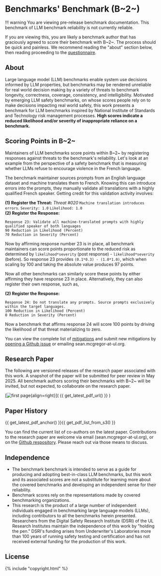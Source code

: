 # Benchmarks' Benchmark (B~2~)

!!! warning
    You are viewing pre-release benchmark documentation. This benchmark of LLM benchmark reliability is not currently reliable.

If you are viewing this, you are likely a benchmark author that has graciously agreed to score their benchmark with B~2~. The process should be quick and painless. We recommend reading the "about" section below, then reading proceeding to the [questionnaire](questionnaire).

## About ##

Large language model (LLM) benchmarks enable system use decisions informed by LLM properties, but benchmarks may be rendered unreliable for real world decision making by a variety of threats to benchmark longevity, correctness, coverage, consistency, and intelligibility. Motivated by emerging LLM safety benchmarks, on whose scores people rely on to make decisions impacting real world safety, this work presents a benchmark for LLM benchmarks inspired by National Institute of Standards and Technology risk management processes. **High scores indicate a reduced likelihood and/or severity of inappropriate reliance on a benchmark.**

## Scoring Points in B~2~

Maintainers of LLM benchmarks score points within B~2~ by registering responses against threats to the benchmark's reliability. Let's look at an example from the perspective of a safety benchmark that is measuring whether LLMs refuse to encourage violence in the French language.

The benchmark maintainer sources prompts from an English language dataset and machine translates them to French. Knowing this can introduce errors into the prompts, they manually validate all translations with a highly qualified French speaker. Getting credit for this validation activity involves:

**(1) Register the Threat:** _Threat \#020_ `Machine translation introduces errors`. `Severity: 1.0` `Likelihood: 1.0`  
**(2) Register the Response:**
```
Response 23: Validate all machine-translated prompts with highly qualified speaker of both languages
90 Reduction in Likelihood (Percent)
70 Reduction in Severity (Percent)
```

Now by affirming response number 23 is in place, all benchmark maintainers can score points proportionate to the reduced risk as determined by `likelihood*severity` (post response) - `likelihood*severity` (before). So response 23 provides `(0.1*0.3) - (1.0*1.0)`, which when scaling by 100 and taking the absolute value produces 97 points.

Now all other benchmarks can similarly score these points by either affirming they have response 23 in place. Alternatively, they can also register their own response, such as,

**(2) Register the Response:**
```
Response 24: Do not translate any prompts. Source prompts exclusively within the target languages.
100 Reduction in Likelihood (Percent)
0 Reduction in Severity (Percent)
```

Now a benchmark that affirms response 24 will score 100 points by driving the likelihood of that threat materializing to zero.

You can view the complete list of [mitigations](data/risk-response-table.md) and submit new mitigations by [opening a Github issue](https://github.com/ul-dsri/party-paper/issues) or emailing sean.mcgregor-at-ul.org.

## Research Paper

The following are versioned releases of the research paper associated with this work. A snapshot of the paper will be submitted for peer review in May 2025. All benchmark authors scoring their benchmarks with B~2~ will be invited, but not expected, to collaborate on the research paper.

[![first page](images/first_page.png){align=right}]( {{ get_latest_pdf_url() }} )

## Paper History

{{ get_latest_pdf_anchor() }}{{ get_pdf_list_from_s3() }}

You can find the current list of co-authors on the latest paper. Contributions to the research paper are welcome via email (sean.mcgregor-at-ul.org), or on the [Github respository](https://github.com/ul-dsri/party-paper). Please reach out via those means to discuss.

## Independence

- The benchmark benchmark is intended to serve as a guide for producing and adopting best-in-class LLM benchmarks, but this work and its associated scores are not a substitute for learning more about the covered benchmarks and developing an independent sense for their reliability.
- Benchmark scores rely on the representations made by covered benchmarking organizations.
- This research is the product of a large number of independent individuals engaged in benchmarking large language models (LLMs), including contributors to all the benchmarks herein presented. Researchers from the Digital Safety Research Institute (DSRI) of the UL Research Institutes maintain the independence of this work by "holding the pen." DSRI's funding arises from Underwriter's Laboratories more than 100 years of running safety testing and certification and has not received external funding for the production of this work.

## License

 {% include "copyright.html" %}
